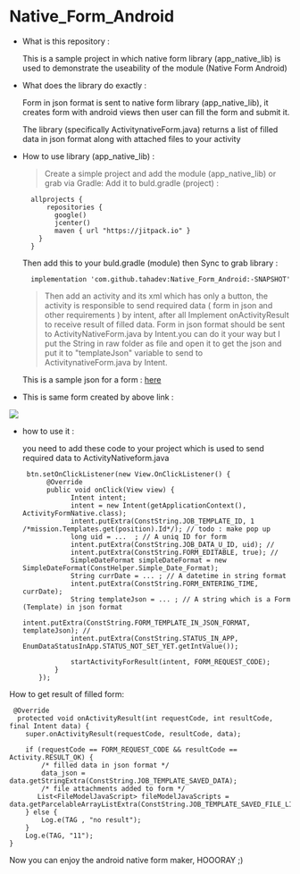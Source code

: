 
# Native_Form_Android

- What is this repository :

   This is a sample project in which native form library (app_native_lib) is used
   to demonstrate the useability of the module (Native Form Android)

- What does the library do exactly :

   Form in json format is sent to native form library (app_native_lib), it creates
   form with android views then user can fill the form and submit it.

   The library (specifically ActivitynativeForm.java) returns a list of filled data in json format along with attached files to your activity

- How to use library (app_native_lib) :



    > Create a simple project and add the module (app_native_lib)  or   grab via Gradle:
     Add it to buld.gradle (project) :
     
        allprojects {
            repositories {
              google()
              jcenter()
              maven { url "https://jitpack.io" }
          }
        }
       
     Then add this to your buld.gradle (module) then Sync to grab library :

        implementation 'com.github.tahadev:Native_Form_Android:-SNAPSHOT'

    > Then add an activity and its xml which has only a button, the
      activity is responsible to send required data ( form in json and other requirements )
      by intent, after all Implement onActivityResult to receive result of filled data.
    > Form in json format should be sent to ActivityNativeForm.java by Intent.you can do 
      it your way but I put the String in raw folder as file and open it to get the json
      and put it to "templateJson" variable to send to ActivitynativeForm.java by Intent.

     This is a sample json for a form : 
     [here](https://github.com/logiico/Native_Form_Android/blob/master/app_sample/src/main/res/raw/form.json)

  
- This is same form created by above link :
 
 
<img src="https://github.com/logiico/Native_Form_Android/blob/master/app/src/main/res/raw/form.json" />


- how to use it :

  you need to add these code to your project which is used to send required data to ActivityNativeform.java 


       btn.setOnClickListener(new View.OnClickListener() {
            @Override
            public void onClick(View view) {
                  Intent intent;
                  intent = new Intent(getApplicationContext(), ActivityFormNative.class);
                  intent.putExtra(ConstString.JOB_TEMPLATE_ID, 1 /*mission.Templates.get(position).Id*/); // todo : make pop up
                  long uid = ...  ; // A uniq ID for form
                  intent.putExtra(ConstString.JOB_DATA_U_ID, uid); //
                  intent.putExtra(ConstString.FORM_EDITABLE, true); //
                  SimpleDateFormat simpleDateFormat = new SimpleDateFormat(ConstHelper.Simple_Date_Format);
                  String currDate = ... ; // A datetime in string format
                  intent.putExtra(ConstString.FORM_ENTERING_TIME, currDate); 
                  String templateJson = ... ; // A string which is a Form (Template) in json format
                  intent.putExtra(ConstString.FORM_TEMPLATE_IN_JSON_FORMAT, templateJson); //
                  intent.putExtra(ConstString.STATUS_IN_APP, EnumDataStatusInApp.STATUS_NOT_SET_YET.getIntValue()); 
                  
                  startActivityForResult(intent, FORM_REQUEST_CODE);
              }
          });

How to get result of filled form: 
 
     @Override
      protected void onActivityResult(int requestCode, int resultCode, final Intent data) {
        super.onActivityResult(requestCode, resultCode, data);
       
        if (requestCode == FORM_REQUEST_CODE && resultCode == Activity.RESULT_OK) {
            /* filled data in json format */
            data_json = data.getStringExtra(ConstString.JOB_TEMPLATE_SAVED_DATA);
            /* file attachments added to form */
           List<FileModelJavaScript> fileModelJavaScripts = data.getParcelableArrayListExtra(ConstString.JOB_TEMPLATE_SAVED_FILE_LIST);
        } else {
            Log.e(TAG , "no result");
        }
        Log.e(TAG, "11");
    }


Now you can enjoy the android native form maker, HOOORAY ;)
    
   
